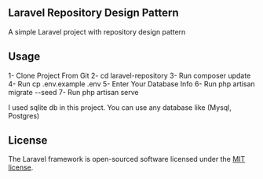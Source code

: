 ## Laravel Repository Design Pattern

A simple Laravel project with repository design pattern

## Usage
1- Clone Project From Git
2- cd laravel-repository
3- Run composer update
4- Run cp .env.example .env
5- Enter Your Database Info
6- Run php artisan migrate --seed
7- Run php artisan serve

I used sqlite db in this project. You can use any database like (Mysql, Postgres)

## License

The Laravel framework is open-sourced software licensed under the [MIT license](https://opensource.org/licenses/MIT).
